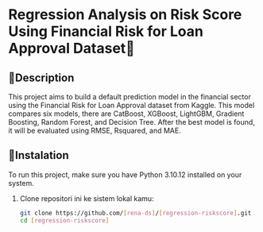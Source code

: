 # Regression Analysis on Risk Score Using Financial Risk for Loan Approval Dataset💸

## 📝Description
This project aims to build a default prediction model in the financial sector using the Financial Risk for Loan Approval dataset from Kaggle. This model compares six models, there are CatBoost, XGBoost, LightGBM, Gradient Boosting, Random Forest, and Decision Tree. After the best model is found, it will be evaluated using RMSE, Rsquared, and MAE.

## 📝Instalation
To run this project, make sure you have Python 3.10.12 installed on your system.
1. Clone repositori ini ke sistem lokal kamu:
   ```bash
   git clone https://github.com/[rena-ds]/[regression-riskscore].git
   cd [regression-riskscore]
